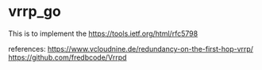 # vrrp_go

This is to implement the https://tools.ietf.org/html/rfc5798

references:
https://www.vcloudnine.de/redundancy-on-the-first-hop-vrrp/
https://github.com/fredbcode/Vrrpd

